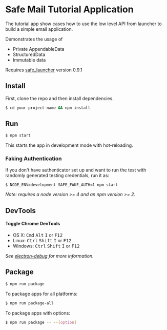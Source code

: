 # Safe Mail Tutorial Application

The tutorial app show cases how to use the low level API from launcher to
build a simple email application.

Demonstrates the usage of
 - Private AppendableData
 - StructuredData
 - Immutable data

Requires [safe_launcher](https://github.com/maidsafe/safe_launcher) version 0.9.1

## Install

First, clone the repo and then install dependencies.

```bash
$ cd your-project-name && npm install
```

## Run

```bash
$ npm start
```

This starts the app in development mode with hot-reloading.

### Faking Authentication

If you don't have authenticator set up and want to run the test with randomly generated testing credentials, run it as:

```bash
$ NODE_ENV=development SAFE_FAKE_AUTH=1 npm start
```

*Note: requires a node version >= 4 and an npm version >= 2.*

## DevTools

#### Toggle Chrome DevTools

- OS X: <kbd>Cmd</kbd> <kbd>Alt</kbd> <kbd>I</kbd> or <kbd>F12</kbd>
- Linux: <kbd>Ctrl</kbd> <kbd>Shift</kbd> <kbd>I</kbd> or <kbd>F12</kbd>
- Windows: <kbd>Ctrl</kbd> <kbd>Shift</kbd> <kbd>I</kbd> or <kbd>F12</kbd>

*See [electron-debug](https://github.com/sindresorhus/electron-debug) for more information.*


## Package

```bash
$ npm run package
```

To package apps for all platforms:

```bash
$ npm run package-all
```

To package apps with options:

```bash
$ npm run package -- --[option]
```
